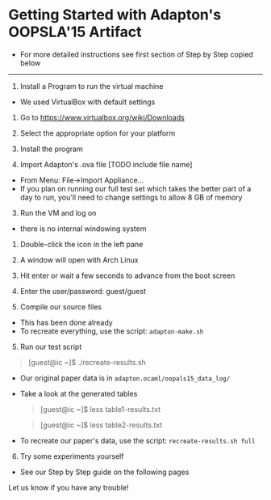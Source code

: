 Getting Started with Adapton's OOPSLA'15 Artifact
=================================================
* For more detailed instructions see first section of Step by Step copied below

--------

1. Install a Program to run the virtual machine 
  * We used VirtualBox with default settings
  1. Go to https://www.virtualbox.org/wiki/Downloads
  2. Select the appropriate option for your platform
  3. Install the program

2. Import Adapton's .ova file [TODO include file name]
  * From Menu: File->Import Appliance...
  * If you plan on running our full test set which takes the better part of a day to run, you'll need to change settings to allow 8 GB of memory

3. Run the VM and log on
  * there is no internal windowing system
  1. Double-click the icon in the left pane
  2. A window will open with Arch Linux
  3. Hit enter or wait a few seconds to advance from the boot screen
  4. Enter the user/password: guest/guest

4. Compile our source files
  * This has been done already
  * To recreate everything, use the script: `adapton-make.sh`

5. Run our test script
  >[guest@ic ~]$ ./recreate-results.sh

  * Our original paper data is in `adapton.ocaml/oopals15_data_log/`

  * Take a look at the generated tables

    >[guest@ic ~]$ less table1-results.txt

    >[guest@ic ~]$ less table2-results.txt


  * To recreate our paper's data, use the script: `recreate-results.sh full`

6. Try some experiments yourself
  * See our Step by Step guide on the following pages

Let us know if you have any trouble!
